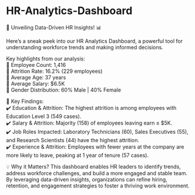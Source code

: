 # HR-Analytics-Dashboard

🚀 Unveiling Data-Driven HR Insights! 📊<br>

Here’s a sneak peek into our HR Analytics Dashboard, a powerful tool for understanding workforce trends and making informed decisions.<br>

Key highlights from our analysis: <br>
🔹 Employee Count: 1,416 <br>
🔹 Attrition Rate: 16.2% (229 employees)<br>
🔹 Average Age: 37 years<br>
🔹 Average Salary: $6.5K<br>
🔹 Gender Distribution: 60% Male | 40% Female<br>

📌 Key Findings: <br>
✔️ Education & Attrition: The highest attrition is among employees with Education Level 3 (549 cases).<br>
✔️ Salary & Attrition: Majority (158) of employees leaving earn ≤ $5K.<br>
✔️ Job Roles Impacted: Laboratory Technicians (60), Sales Executives (55), and Research Scientists (44) have the highest attrition.<br>
✔️ Experience & Attrition: Employees with fewer years at the company are more likely to leave, peaking at 1 year of tenure (57 cases).<br>

💡 Why it Matters? This dashboard enables HR leaders to identify trends, address workforce challenges, and build a more engaged and stable team. By leveraging data-driven insights, organizations can refine hiring, retention, and engagement strategies to foster a thriving work environment.
